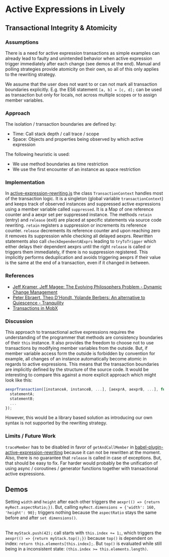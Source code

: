 # Active Expressions in Lively

## Transactional Integrity & Atomicity

### Assumptions
There is a need for active expression transactions as simple examples can already lead to faulty and unintended behavior when active expression trigger immediately after each change (see demos at the end). Manual and polling strategies provide atomicity on their own, so all of this only applies to the rewriting strategy.

We assume that the user does not want to or can not mark all transaction boundaries explicitly. E.g. the ES6 statement `[a, b] = [c, d];` can be used as transaction but only for locals, not across multiple scopes or to assign member variables.

### Approach
The isolation / transaction boundaries are defined by:
- Time: Call stack depth / call trace / scope
- Space: Objects and properties being observed by which active expression

The following heuristic is used:
- We use method boundaries as time restriction
- We use the first encounter of an instance as space restriction

### Implementation
In [active-expression-rewriting.js](https://lively-kernel.org/lively4/lively4-core/src/client/reactive/active-expressions/aexpr-source-transformation-propagation/src/aexpr-source-transformation-propagation.js) the class `TransactionContext` handles most of the transaction logic.
It is a singleton (global variable `transactionContext`) and keeps track of observed instances and suppressed active expressions using a member variable called `suppressed`. It is a Map of one reference counter and a aexpr set per suppressed instance. The methods `retain` (entry) and `release` (exit) are placed at specific statements via source code rewriting.
`retain` registers a suppression or increments its reference counter.
`release` decrements its reference counter and upon reaching zero it removes its suppression while checking all delayed aexprs.
Rewritten statements also call `checkDependentAExprs` leading to `tryToTrigger` which either delays their dependent aexprs until the right `release` is called or triggers them immediately, if there is no suppression registered. This implicitly performs deduplication and avoids triggering aexprs if their value is the same at the end of a transaction, even if it changed in between.

### References
- [Jeff Kramer, Jeff Magee: The Evolving Philosophers Problem - Dynamic Change Management](https://www.researchgate.net/publication/3187315_The_Evolving_Philosophers_Problem_Dynamic_Change_Management)
- [Peter Ebraert, Theo D'Hondt, Yolande Berbers: An alternative to Quiescence - Tranquility](https://www.researchgate.net/publication/224674477_An_alternative_to_Quiescence_Tranquility)
- [Transactions in MobX](https://mobx.js.org/refguide/transaction.html)

### Discussion
This approach to transactional active expressions requires the understanding of the programmer that methods are consistency boundaries of their `this` instance. It also provides the freedom to choose not to use transactions by modifying member variables from the outside. But, if member variable access form the outside is forbidden by convention for example, all changes of an instance automatically become atomic in regards to active expressions. This means that the transaction boundaries are implicitly defined by the structure of the source code. It would be interesting to compare this against a more explicit approach which might look like this:
```javascript
aexprTransaction([instanceA, instanceB, ...], [aexprA, aexprB, ...], function() {
  statementA;
  statementB;
  ...
});
```
However, this would be a library based solution as introducing our own syntax is not supported by the rewriting strategy.

### Limits / Future Work
`traceMember` has to be disabled in favor of `getAndCallMember` in [babel-plugin-active-expression-rewriting](https://lively-kernel.org/lively4/lively4-core/src/client/reactive/babel-plugin-active-expression-rewriting/index.js) because it can not be rewritten at the moment.
Also, there is no guarantee that `release` is called in case of exceptions.
But, that should be easy to fix. Far harder would probably be the unification of using async / coroutines / generator functions together with transactional active expressions.


## Demos
<script>
lively.create('lively-code-mirror').then(cm => {
  return fetch(lively4url+'/demos/trans-aexpr/rect.js').then(res => res.text()).then(txt => {
    cm.value = txt;
    return cm;
  });
});
</script>
Setting `width` and `height` after each other triggers the `aexpr(() => {return myRect.aspectRatio;})`.
But, calling `myRect.dimensions = {'width': 160, 'height': 90};` triggers nothing because the `aspectRatio` stays the same before and after `set dimensions()`.
<br/>
<br/>
<script>
lively.create('lively-code-mirror').then(cm => {
  return fetch(lively4url+'/demos/trans-aexpr/stack.js').then(res => res.text()).then(txt => {
    cm.value = txt;
    return cm;
  });
});
</script>
The `myStack.push(42);` call starts with `this.index += 1;`,
which triggers the `aexpr(() => {return myStack.top();})` because
`top()` is dependent on index: `return this.elements[this.index];`.
But `top()` is evaluated while still being in a inconsistent state: `(this.index >= this.elements.length)`.
